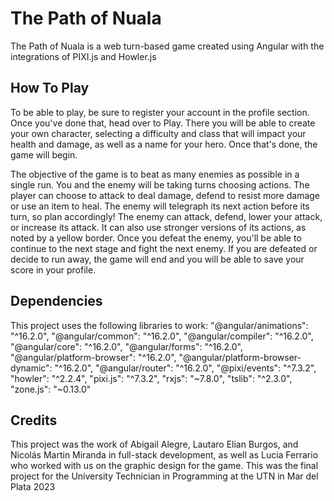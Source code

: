# The Path of Nuala
The Path of Nuala is a web turn-based game created using Angular with the integrations of PIXI.js and Howler.js

## How To Play
To be able to play, be sure to register your account in the profile section.
Once you've done that, head over to Play.
There you will be able to create your own character, selecting a difficulty and class that will impact your health and damage, as well as a name for your hero.
Once that's done, the game will begin.

The objective of the game is to beat as many enemies as possible in a single run. You and the enemy will be taking turns choosing actions.
The player can choose to attack to deal damage, defend to resist more damage or use an item to heal.
The enemy will telegraph its next action before its turn, so plan accordingly!
The enemy can attack, defend, lower your attack, or increase its attack. It can also use stronger versions of its actions, as noted by a yellow border.
Once you defeat the enemy, you'll be able to continue to the next stage and fight the next enemy.
If you are defeated or decide to run away, the game will end and you will be able to save your score in your profile.

## Dependencies
This project uses the following libraries to work:
    "@angular/animations": "^16.2.0",
    "@angular/common": "^16.2.0",
    "@angular/compiler": "^16.2.0",
    "@angular/core": "^16.2.0",
    "@angular/forms": "^16.2.0",
    "@angular/platform-browser": "^16.2.0",
    "@angular/platform-browser-dynamic": "^16.2.0",
    "@angular/router": "^16.2.0",
    "@pixi/events": "^7.3.2",
    "howler": "^2.2.4",
    "pixi.js": "^7.3.2",
    "rxjs": "~7.8.0",
    "tslib": "^2.3.0",
    "zone.js": "~0.13.0"

## Credits
This project was the work of Abigail Alegre, Lautaro Elian Burgos, and Nicolás Martin Miranda in full-stack development, as well as Lucia Ferrario who worked with us on the graphic design for the game.
This was the final project for the University Technician in Programming at the UTN in Mar del Plata 2023
